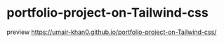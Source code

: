 # portfolio-project-on-Tailwind-css
preview  https://umair-khan0.github.io/portfolio-project-on-Tailwind-css/

